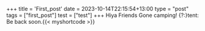 +++
title = 'First_post'
date = 2023-10-14T22:15:54+13:00
type = "post"
tags = ["first_post"]
test = ["test"]
+++
Hiya Friends Gone camping! {?:}tent: Be back soon.{{< myshortcode >}}